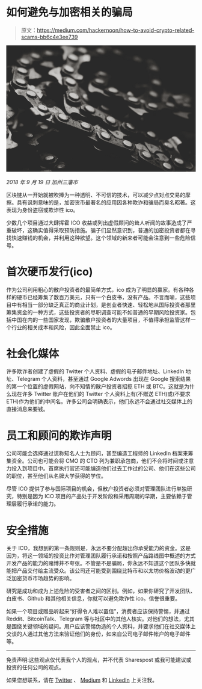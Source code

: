 # 如何避免与加密相关的骗局

> 原文：<https://medium.com/hackernoon/how-to-avoid-crypto-related-scams-bb6c4e3ee739>

![](img/683a8498a450e3002be582d0459723d2.png)

*2018 年 9 月 19 日
加州三藩市*

区块链从一开始就被吹捧为一种透明、不可信的技术，可以减少点对点交易的摩擦。具有讽刺意味的是，加密货币最著名的应用因各种欺诈和骗局而臭名昭著。这表现为身份盗窃或欺诈性 ico。

少数几个项目通过大肆挥霍 ICO 收益或列出虚假顾问的耸人听闻的故事造成了严重破坏，这确实值得采取预防措施。骗子们显然意识到，普通的加密投资者都在寻找快速赚钱的机会，并利用这种欲望。这个领域的新来者可能会注意到一些危险信号。

# 首次硬币发行(ico)

作为公司利用粗心的散户投资者的最简单方式，ico 成为了明显的赢家。有各种各样的硬币已经筹集了数百万美元，只有一个白皮书，没有产品。不言而喻，这些项目中有相当一部分缺乏真正的商业计划，是创业者快速、轻松地从国际投资者那里筹集资金的一种方式，这些投资者的尽职调查可能不如普通的早期风险投资家。包括中国在内的一些国家发现，欺骗散户投资者的大量项目，不值得承担监管这样一个行业的相关成本和风险，因此全面禁止 ico。

# 社会化媒体

许多欺诈者创建了虚假的 Twitter 个人资料、虚假的电子邮件地址、LinkedIn 地址、Telegram 个人资料，甚至通过 Google Adwords 出现在 Google 搜索结果的第一个位置的虚假网站，向不知情的散户投资者招揽 ETH 或 BTC。这就是为什么现在许多 Twitter 账户在他们的 Twitter 个人资料上有(不赠送 ETH)或(不要求 ETH)作为他们的中间名。许多公司会明确表示，他们永远不会通过社交媒体上的直接消息来要钱。

# **员工和顾问的欺诈声明**

公司可能会选择通过谎称知名人士为顾问，甚至编造工程师的 LinkedIn 档案来筹集资金。公司也可能会将 CMO 的 CTO 列为兼职承包商，他们不会将时间或注意力投入到项目中。首席执行官还可能编造他们过去工作过的公司、他们在这些公司的职位，甚至他们从名牌大学获得的学位。

尽管 ICO 提供了参与国际项目的机会，但散户投资者必须对管理团队进行单独研究，特别是因为 ICO 项目的产品处于开发阶段和采用周期的早期，主要依赖于管理层履行承诺的能力。

# 安全措施

关于 ICO，我想到的第一条规则是，永远不要分配超出你承受能力的资金。这是因为，将这一领域的投资比作对管理团队履行承诺和按照产品路线图中概述的方式开发产品的能力的赌博并不夸张。不管是不是骗局，你永远不知道这个团队多快就能把产品交付给主流受众。该公司还可能受到围绕比特币和以太坊价格波动的更广泛加密货币市场趋势的影响。

研究是成功和成为上述危险的受害者之间的区别。例如，如果你研究了开发团队、白皮书、Github 和其他相关信息，你就可以避免欺诈性 ico。信誉很重要。

如果一个项目或赠品听起来“好得令人难以置信”，消费者应该保持警惕，并通过 Reddit、BitcoinTalk、Telegram 等与社区中的其他人核实。对他们的想法，尤其是围绕关键领域的疑问。用户应该警惕伪造的个人资料，并要求他们在社交媒体上交谈的人通过其他方法来验证他们的身份，如来自公司电子邮件帐户的电子邮件等。

___

免责声明:这些观点仅代表我个人的观点，并不代表 Sharespost 或我可能建议或投资的任何公司的观点。

如果您想联系，请在 [Twitter](https://twitter.com/John1wu) 、 [Medium](/@John1wu) 和 [LinkedIn](https://www.linkedin.com/in/johnwu87/) 上关注我。